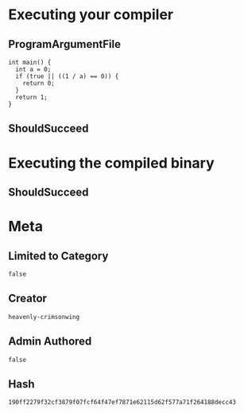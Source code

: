 # Executing your compiler

## ProgramArgumentFile

```
int main() {
  int a = 0;
  if (true || ((1 / a) == 0)) {
    return 0;
  }
  return 1;
}
```

## ShouldSucceed

# Executing the compiled binary

## ShouldSucceed

# Meta

## Limited to Category

```
false
```

## Creator

```
heavenly-crimsonwing
```

## Admin Authored

```
false
```

## Hash

```
190ff2279f32cf3879f07fcf64f47ef7871e62115d62f577a71f264188decc43
```

